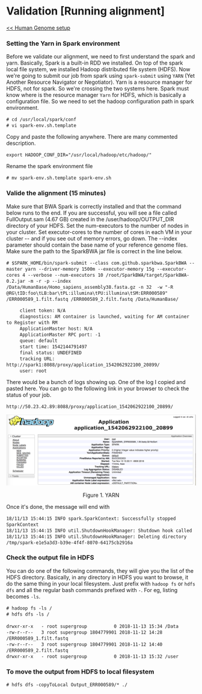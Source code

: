# Validation [Running alignment]

<a href=https://github.com/kckenneth/GenomicAssembly/blob/master/setup_HG38.md><< Human Genome setup</a>  

### Setting the Yarn in Spark environment
Before we validate our alignment, we need to first understand the spark and yarn. Basically, Spark is a built-in RDD we installed. On top of the spark local file system, we installed Hadoop distributed file system (HDFS). Now we're going to submit our job from spark using `spark-submit` using `YARN` (Yet Another Resource Navigator or Negotiator). Yarn is a resource manager for HDFS, not for spark. So we're crossing the two systems here. Spark must know where is the resource manager `Yarn` for HDFS, which is basically a configuration file. So we need to set the hadoop configuration path in spark environment. 

```
# cd /usr/local/spark/conf
# vi spark-env.sh.template
```
Copy and paste the following anywhere. There are many commented description.
```
export HADOOP_CONF_DIR="/usr/local/hadoop/etc/hadoop/"
```
Rename the spark environment file
```
# mv spark-env.sh.template spark-env.sh
```

### Valide the alignment (15 minutes)

Make sure that BWA Spark is correctly installed and that the command below runs to the end. If you are successful, you will see a file called FullOutput.sam (4.67 GB) created in the /user/hadoop/OUTPUT_DIR directory of your HDFS. Set the num-executors to the number of nodes in your cluster. Set executor-cores to the number of cores in each VM in your cluster -- and if you see out of memory errors, go down. The --index parameter should contain the base name of your reference genome files. Make sure the path to the SparkBWA jar file is correct in the line below.

```
# $SPARK_HOME/bin/spark-submit --class com.github.sparkbwa.SparkBWA --master yarn --driver-memory 1500m --executor-memory 15g --executor-cores 4 --verbose --num-executors 10 /root/SparkBWA/target/SparkBWA-0.2.jar -m -r -p --index /Data/HumanBase/Homo_sapiens_assembly38.fasta.gz -n 32  -w "-R @RG\tID:foo\tLB:bar\tPL:illumina\tPU:illumina\tSM:ERR000589" /ERR000589_1.filt.fastq /ERR000589_2.filt.fastq /Data/HumanBase/
```

```
	 client token: N/A
	 diagnostics: AM container is launched, waiting for AM container to Register with RM
	 ApplicationMaster host: N/A
	 ApplicationMaster RPC port: -1
	 queue: default
	 start time: 1542144791497
	 final status: UNDEFINED
	 tracking URL: http://spark1:8088/proxy/application_1542062922100_20899/
	 user: root
```
There would be a bunch of logs showing up. One of the log I copied and pasted here. You can go to the following link in your browser to check the status of your job. 
```
http://50.23.42.89:8088/proxy/application_1542062922100_20899/
```

<p align="center">
<img src="img/yarn1.png" width="800"></p>
<p align="center">Figure 1. YARN</p>

Once it's done, the message will end with
```
18/11/13 15:44:15 INFO spark.SparkContext: Successfully stopped SparkContext
18/11/13 15:44:15 INFO util.ShutdownHookManager: Shutdown hook called
18/11/13 15:44:15 INFO util.ShutdownHookManager: Deleting directory /tmp/spark-e1e5a3d3-b39e-4f4f-8070-64175cb2916a
```

### Check the output file in HDFS

You can do one of the following commands, they will give you the list of the HDFS directory. Basically, in any directory in HDFS you want to browse, it do the same thing in your local filesystem. Just prefix with `hadoop fs` or `hdfs dfs` and all the regular bash commands prefixed with `-`. For eg, listing becomes `-ls`. 
```
# hadoop fs -ls /
# hdfs dfs -ls /

drwxr-xr-x   - root supergroup          0 2018-11-13 15:34 /Data
-rw-r--r--   3 root supergroup 1804779901 2018-11-12 14:28 /ERR000589_1.filt.fastq
-rw-r--r--   3 root supergroup 1804779901 2018-11-12 14:40 /ERR000589_2.filt.fastq
drwxr-xr-x   - root supergroup          0 2018-11-13 15:32 /user
```



### To move the output from HDFS to local filesystem
```
# hdfs dfs -copyToLocal Output_ERR000589/* ./
```
